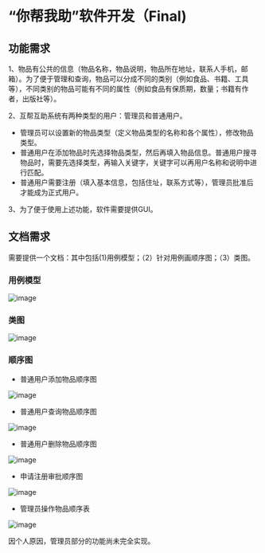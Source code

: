 # “你帮我助”软件开发（Final)
## 功能需求
1、物品有公共的信息（物品名称，物品说明，物品所在地址，联系人手机，邮箱）。为了便于管理和查询，物品可以分成不同的类别（例如食品、书籍、工具等），不同类别的物品可能有不同的属性（例如食品有保质期，数量；书籍有作者，出版社等）。

2、互帮互助系统有两种类型的用户：管理员和普通用户。
- 管理员可以设置新的物品类型（定义物品类型的名称和各个属性），修改物品类型。
- 普通用户在添加物品时先选择物品类型，然后再填入物品信息。普通用户搜寻物品时，需要先选择类型，再输入关键字，关键字可以再用户名称和说明中进行匹配。
- 普通用户需要注册（填入基本信息，包括住址，联系方式等），管理员批准后才能成为正式用户。

3、为了便于使用上述功能，软件需要提供GUI。
## 文档需求
需要提供一个文档：其中包括(1)用例模型；（2）针对用例画顺序图；（3）类图。
### 用例模型
![image](https://user-images.githubusercontent.com/114299322/209491527-38b899fc-9761-44f4-abf6-aa6aed0a0396.png)
### 类图
![image](https://user-images.githubusercontent.com/114299322/209491511-f50cdd6d-06f5-46bc-bc02-3f20ba55ab5b.png)
### 顺序图
- 普通用户添加物品顺序图

![image](https://user-images.githubusercontent.com/114299322/209491542-09316408-c79e-48a4-9a0b-420d95c71d5c.png)
- 普通用户查询物品顺序图

![image](https://user-images.githubusercontent.com/114299322/209491563-c7e4fa33-cfae-4c46-8888-f6e61c426cd6.png)
- 普通用户删除物品顺序图

![image](https://user-images.githubusercontent.com/114299322/209491583-a93d7d95-5513-4246-bff3-794e43ce3b09.png)
- 申请注册审批顺序图

![image](https://user-images.githubusercontent.com/114299322/209491598-6f3534db-9c12-45ff-a0b9-4a025844b589.png)
- 管理员操作物品顺序表

![image](https://user-images.githubusercontent.com/114299322/209491622-66418939-0516-4935-823d-9a2cbc97e61b.png)

因个人原因，管理员部分的功能尚未完全实现。
